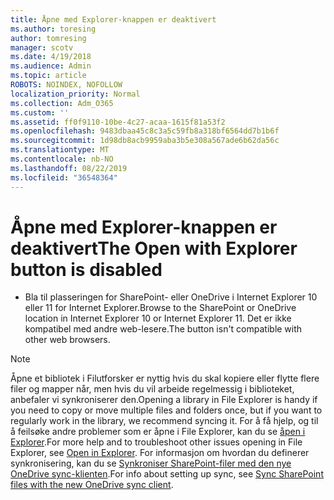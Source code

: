 ```yaml
---
title: Åpne med Explorer-knappen er deaktivert
ms.author: toresing
author: tomresing
manager: scotv
ms.date: 4/19/2018
ms.audience: Admin
ms.topic: article
ROBOTS: NOINDEX, NOFOLLOW
localization_priority: Normal
ms.collection: Adm_O365
ms.custom: ''
ms.assetid: ff0f9110-10be-4c27-acaa-1615f81a53f2
ms.openlocfilehash: 9483dbaa45c8c3a5c59fb8a318bf6564dd7b1b6f
ms.sourcegitcommit: 1d98db8acb9959aba3b5e308a567ade6b62da56c
ms.translationtype: MT
ms.contentlocale: nb-NO
ms.lasthandoff: 08/22/2019
ms.locfileid: "36548364"
---
```

# <a name="the-open-with-explorer-button-is-disabled"></a><span data-ttu-id="31a8a-102">Åpne med Explorer-knappen er deaktivert</span><span class="sxs-lookup"><span data-stu-id="31a8a-102">The Open with Explorer button is disabled</span></span>

- <span data-ttu-id="31a8a-103">Bla til plasseringen for SharePoint- eller OneDrive i Internet Explorer 10 eller 11 for Internet Explorer.</span><span class="sxs-lookup"><span data-stu-id="31a8a-103">Browse to the SharePoint or OneDrive location in Internet Explorer 10 or Internet Explorer 11.</span></span> <span data-ttu-id="31a8a-104">Det er ikke kompatibel med andre web-lesere.</span><span class="sxs-lookup"><span data-stu-id="31a8a-104">The button isn't compatible with other web browsers.</span></span>
    
> [!NOTE]
> <span data-ttu-id="31a8a-105">Åpne et bibliotek i Filutforsker er nyttig hvis du skal kopiere eller flytte flere filer og mapper når, men hvis du vil arbeide regelmessig i biblioteket, anbefaler vi synkroniserer den.</span><span class="sxs-lookup"><span data-stu-id="31a8a-105">Opening a library in File Explorer is handy if you need to copy or move multiple files and folders once, but if you want to regularly work in the library, we recommend syncing it.</span></span> <span data-ttu-id="31a8a-106">For å få hjelp, og til å feilsøke andre problemer som er åpne i File Explorer, kan du se [åpen i Explorer](https://go.microsoft.com/fwlink/?linkid=871665).</span><span class="sxs-lookup"><span data-stu-id="31a8a-106">For more help and to troubleshoot other issues opening in File Explorer, see [Open in Explorer](https://go.microsoft.com/fwlink/?linkid=871665).</span></span> <span data-ttu-id="31a8a-107">For informasjon om hvordan du definerer synkronisering, kan du se [Synkroniser SharePoint-filer med den nye OneDrive sync-klienten](https://go.microsoft.com/fwlink/?linkid=871666).</span><span class="sxs-lookup"><span data-stu-id="31a8a-107">For info about setting up sync, see [Sync SharePoint files with the new OneDrive sync client](https://go.microsoft.com/fwlink/?linkid=871666).</span></span> 
  

